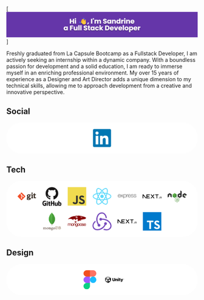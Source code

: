 [![MasterHead](./images/banner.png)]

Freshly graduated from La Capsule Bootcamp as a Fullstack Developer, I am actively seeking an internship within a dynamic company. With a boundless passion for development and a solid education, I am ready to immerse myself in an enriching professional environment. My over 15 years of experience as a Designer and Art Director adds a unique dimension to my technical skills, allowing me to approach development from a creative and innovative perspective.

## Social

<div style="background-color: white; border-radius: 40px; padding: 16px; display: flex; justify-content: center; flex-wrap: wrap; gap: 16px">
    <img href="https://linkedin.com/in/ssardella" src="./images/social/linkedin-original.svg" alt="linkedin-original.svg" width="50" height="50">
</div>

## Tech

<div style="background-color: white; border-radius: 40px; padding: 16px; display: flex; justify-content: center; flex-wrap: wrap; gap: 16px">
    <img src="./images/tech/git-original-wordmark.svg" alt="git-original-wordmark.svg" width="50" height="50">
    <img src="./images/tech/github-original-wordmark.svg" alt="github-original-wordmark.svg" width="50" height="50">
    <img src="./images/tech/javascript-original.svg" alt="javascript-original.svg" width="50" height="50">
    <img src="./images/tech/react-original.svg" alt="react-original.svg" width="50" height="50">
    <img src="./images/tech/express-original-wordmark.svg" alt="express-original-wordmark.svg" width="50" height="50">
    <img src="./images/tech/nextjs-original-wordmark.svg" alt="nextjs-original-wordmark.svg" width="50" height="50">
    <img src="./images/tech/nodejs-original-wordmark.svg" alt="nodejs-original-wordmark.svg" width="50" height="50">
    <img src="./images/tech/mongodb-original-wordmark.svg" alt="mongodb-original-wordmark.svg" width="50" height="50">
    <img src="./images/tech/mongoose-original-wordmark.svg" alt="mongoose-original-wordmark.svg" width="50" height="50">
    <img src="./images/tech/redux-original.svg" alt="redux-original.svg" width="50" height="50">
    <img src="./images/tech/nextjs-original-wordmark.svg" alt="nextjs-original-wordmark.svg" width="50" height="50">
    <img src="./images/tech/typescript-original.svg" alt="typescript-original.svg" width="50" height="50">
</div>
<!-- [![img_contact](./images/tech/git-original-wordmark.svg)]
[![img_contact](./images/tech/github-original-wordmark.svg)]
[![img_contact](./images/tech/javascript-original.svg)]
[![img_contact](./images/tech/react-original.svg)]
[![img_contact](./images/tech/express-original-wordmark.svg)]
[![img_contact](./images/tech/nextjs-original-wordmark.svg)]
[![img_contact](./images/tech/nodejs-original-wordmark.svg)]
[![img_contact](./images/tech/mongodb-original-wordmark.svg)]
[![img_contact](./images/tech/mongoose-original-wordmark.svg)]
[![img_contact](./images/tech/redux-original.svg)]
[![img_contact](./images/tech/nextjs-original-wordmark.svg)]
[![img_contact](./images/tech/typescript-original.svg)] -->

## Design

<div style="background-color: white; border-radius: 40px; padding: 16px; display: flex; justify-content: center; flex-wrap: wrap; gap: 16px">
    <img src="./images/design/figma-original.svg" alt="figma-original.svg" width="50" height="50">
    <img src="./images/design/unity-original-wordmark.svg" alt="unity-original-wordmark.svg" width="50" height="50">
</div>
<!--
**Mayrone56/Mayrone56** is a ✨ _special_ ✨ repository because its `README.md` (this file) appears on your GitHub profile.

Here are some ideas to get you started:

- 🔭 I’m currently working on ...
- 🌱 I’m currently learning ...
- 👯 I’m looking to collaborate on ...
- 🤔 I’m looking for help with ...
- 💬 Ask me about ...
- 📫 How to reach me: ...
- 😄 Pronouns: ...
- ⚡ Fun fact: ...
  -->

